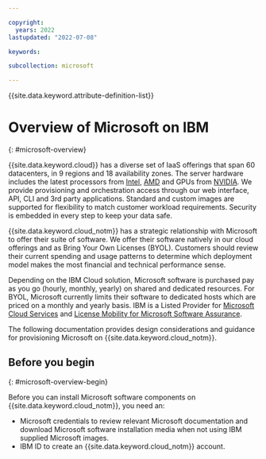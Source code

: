 ```yaml
---

copyright:
  years: 2022
lastupdated: "2022-07-08"

keywords:

subcollection: microsoft

---
```


{{site.data.keyword.attribute-definition-list}}

# Overview of Microsoft on IBM
{: #microsoft-overview}

{{site.data.keyword.cloud}} has a diverse set of IaaS offerings that span 60 datacenters, in 9 regions and 18 availability zones. The server hardware includes the latest processors from [Intel](https://www.ibm.com/cloud/intel), [AMD](https://www.ibm.com/cloud/amd) and GPUs from [NVIDIA](https://www.ibm.com/cloud/gpu). We provide provisioning and orchestration access through our web interface, API, CLI  and 3rd party applications. Standard and custom images are supported for flexibility to match customer workload requirements. Security is embedded in every step to keep your data safe. 

{{site.data.keyword.cloud_notm}} has a strategic relationship with Microsoft to offer their suite of software. We offer their software natively in our cloud offerings and as Bring Your Own Licenses (BYOL). Customers should review their current spending and usage patterns to determine which deployment model makes the most financial and technical performance sense. 

Depending on the IBM Cloud solution, Microsoft software is purchased pay as you go (hourly, monthly, yearly) on shared and dedicated resources. For BYOL, Microsoft currently limits their software to dedicated hosts which are priced on a monthly and yearly basis. IBM is a Listed Provider for [Microsoft Cloud Services](https://www.microsoft.com/en-us/licensing/news/updated-licensing-rights-for-dedicated-cloud) and [License Mobility for Microsoft Software Assurance](https://www.microsoft.com/en-us/licensing/licensing-programs/software-assurance-license-mobility).

The following documentation provides design considerations and guidance for provisioning Microsoft on {{site.data.keyword.cloud_notm}}.

## Before you begin
{: #microsoft-overview-begin}

Before you can install Microsoft software components on {{site.data.keyword.cloud_notm}}, you need an:
   * Microsoft credentials to review relevant Microsoft documentation and download Microsoft software installation media when not using IBM supplied Microsoft images.
   * IBM ID to create an {{site.data.keyword.cloud_notm}} account.

